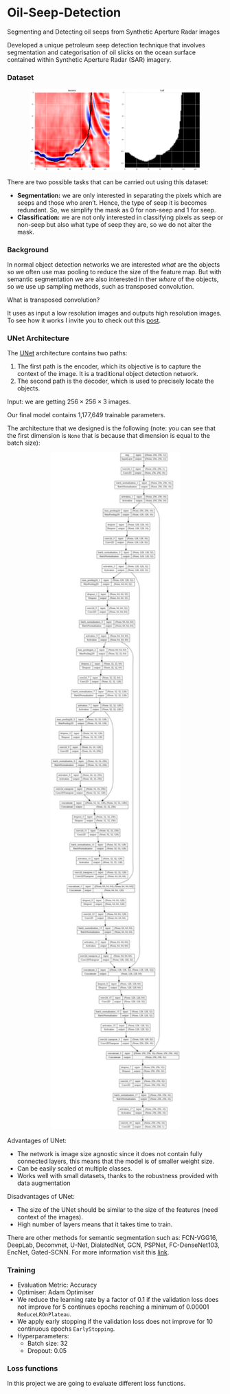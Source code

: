 # Oil-Seep-Detection
Segmenting and Detecting oil seeps from Synthetic Aperture Radar images 

Developed a unique petroleum seep detection technique that involves segmentation and categorisation of oil slicks on the ocean surface contained within Synthetic Aperture Radar (SAR) imagery.

### Dataset

<p align="center">
  <img src="https://github.com/lavinama/UNet/blob/main/media/preview_data.png", width=400 />
</p>

There are two possible tasks that can be carried out using this dataset:
* **Segmentation:** we are only interested in separating the pixels which are seeps and those who aren’t. Hence, the type of seep it is becomes redundant. So, we simplify the mask as 0 for non-seep and 1 for seep.
* **Classification:** we are not only interested in classifying pixels as seep or non-seep but also what type of seep they are, so we do not alter the mask.

### Background

In normal object detection networks we are interested *what* are the objects so we often use max pooling to reduce the size of the feature map. But with semantic segmentation we are also interested in ther *where* of the objects, so we use up sampling methods, such as transposed convolution.

What is transposed convolution?

It uses as input a low resolution images and outputs high resolution images. To see how it works I invite you to check out this [post](https://towardsdatascience.com/up-sampling-with-transposed-convolution-9ae4f2df52d0).

### UNet Architecture

The [UNet](https://arxiv.org/abs/1505.04597) architecture contains two paths:
1. The first path is the encoder, which its objective is to capture the context of the image. It is a traditional object detection network.
2. The second path is the decoder, which is used to precisely locate the objects.

Input: we are getting $256 \times 256 \times 3$ images.

Our final model contains 1,177,649 trainable parameters.

The architecture that we designed is the following (note: you can see that the first dimension is `None` that is because that dimension is equal to the batch size): 
<p align="center">
  <img src="https://github.com/lavinama/Oil-Seep-Detection/blob/main/media/model-seep-focal-mask-0-1.png", width=300 />
</p>

Advantages of UNet:
* The network is image size agnostic since it does not contain fully connected layers, this means that the model is of smaller weight size.
* Can be easily scaled ot multiple classes.
* Works well with small datasets, thanks to the robustness provided with data augmentation

Disadvantages of UNet:
* The size of the UNet should be similar to the size of the features (need context of the images).
* High number of layers means that it takes time to train.

There are other methods for semantic segmentation such as: FCN-VGG16, DeepLab, Deconvnet, U-Net, DialatedNet, GCN, PSPNet, FC-DenseNet103, EncNet, Gated-SCNN. For more information visit this [link](https://arxiv.org/pdf/2001.04074.pdf).

### Training

* Evaluation Metric: Accuracy
* Optimiser: Adam Optimiser
* We reduce the learning rate by a factor of 0.1 if the validation loss does not improve for 5 continues epochs reaching a minimum of 0.00001 `ReduceLROnPlateau`.
* We apply early stopping if the validation loss does not improve for 10 continuous epochs `EarlyStopping`.
* Hyperparameters:
  * Batch size: 32
  * Dropout: 0.05

### Loss functions

In this project we are going to evaluate different loss functions. 


